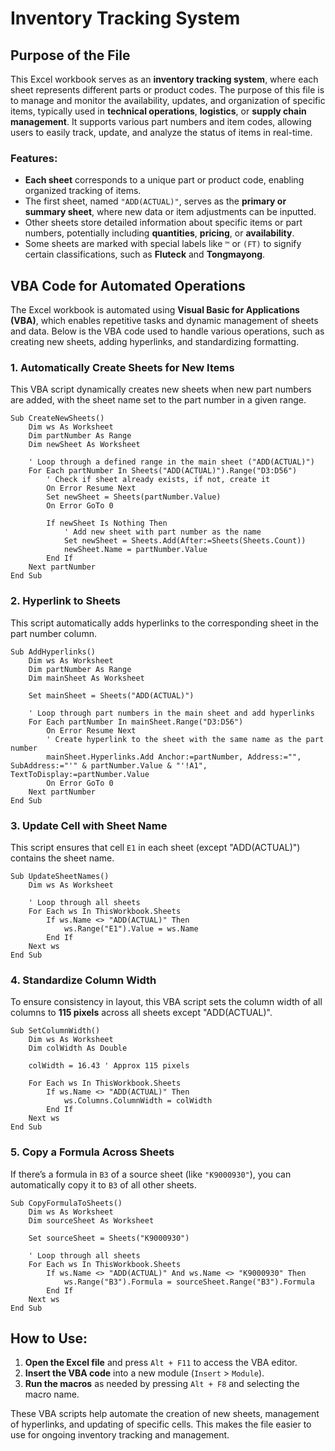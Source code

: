 # Inventory Tracking System

## Purpose of the File

This Excel workbook serves as an **inventory tracking system**, where each sheet represents different parts or product codes. The purpose of this file is to manage and monitor the availability, updates, and organization of specific items, typically used in **technical operations**, **logistics**, or **supply chain management**. It supports various part numbers and item codes, allowing users to easily track, update, and analyze the status of items in real-time.

### Features:
- **Each sheet** corresponds to a unique part or product code, enabling organized tracking of items.
- The first sheet, named `"ADD(ACTUAL)"`, serves as the **primary or summary sheet**, where new data or item adjustments can be inputted.
- Other sheets store detailed information about specific items or part numbers, potentially including **quantities**, **pricing**, or **availability**.
- Some sheets are marked with special labels like `™` or `(FT)` to signify certain classifications, such as **Fluteck** and **Tongmayong**.

## VBA Code for Automated Operations

The Excel workbook is automated using **Visual Basic for Applications (VBA)**, which enables repetitive tasks and dynamic management of sheets and data. Below is the VBA code used to handle various operations, such as creating new sheets, adding hyperlinks, and standardizing formatting.

### 1. Automatically Create Sheets for New Items

This VBA script dynamically creates new sheets when new part numbers are added, with the sheet name set to the part number in a given range.

```vba
Sub CreateNewSheets()
    Dim ws As Worksheet
    Dim partNumber As Range
    Dim newSheet As Worksheet
    
    ' Loop through a defined range in the main sheet ("ADD(ACTUAL)")
    For Each partNumber In Sheets("ADD(ACTUAL)").Range("D3:D56")
        ' Check if sheet already exists, if not, create it
        On Error Resume Next
        Set newSheet = Sheets(partNumber.Value)
        On Error GoTo 0
        
        If newSheet Is Nothing Then
            ' Add new sheet with part number as the name
            Set newSheet = Sheets.Add(After:=Sheets(Sheets.Count))
            newSheet.Name = partNumber.Value
        End If
    Next partNumber
End Sub
```

### 2. Hyperlink to Sheets

This script automatically adds hyperlinks to the corresponding sheet in the part number column.

```vba
Sub AddHyperlinks()
    Dim ws As Worksheet
    Dim partNumber As Range
    Dim mainSheet As Worksheet
    
    Set mainSheet = Sheets("ADD(ACTUAL)")
    
    ' Loop through part numbers in the main sheet and add hyperlinks
    For Each partNumber In mainSheet.Range("D3:D56")
        On Error Resume Next
        ' Create hyperlink to the sheet with the same name as the part number
        mainSheet.Hyperlinks.Add Anchor:=partNumber, Address:="", SubAddress:="'" & partNumber.Value & "'!A1", TextToDisplay:=partNumber.Value
        On Error GoTo 0
    Next partNumber
End Sub
```

### 3. Update Cell with Sheet Name

This script ensures that cell `E1` in each sheet (except "ADD(ACTUAL)") contains the sheet name.

```vba
Sub UpdateSheetNames()
    Dim ws As Worksheet
    
    ' Loop through all sheets
    For Each ws In ThisWorkbook.Sheets
        If ws.Name <> "ADD(ACTUAL)" Then
            ws.Range("E1").Value = ws.Name
        End If
    Next ws
End Sub
```

### 4. Standardize Column Width

To ensure consistency in layout, this VBA script sets the column width of all columns to **115 pixels** across all sheets except "ADD(ACTUAL)".

```vba
Sub SetColumnWidth()
    Dim ws As Worksheet
    Dim colWidth As Double
    
    colWidth = 16.43 ' Approx 115 pixels
    
    For Each ws In ThisWorkbook.Sheets
        If ws.Name <> "ADD(ACTUAL)" Then
            ws.Columns.ColumnWidth = colWidth
        End If
    Next ws
End Sub
```

### 5. Copy a Formula Across Sheets

If there’s a formula in `B3` of a source sheet (like `"K9000930"`), you can automatically copy it to `B3` of all other sheets.

```vba
Sub CopyFormulaToSheets()
    Dim ws As Worksheet
    Dim sourceSheet As Worksheet
    
    Set sourceSheet = Sheets("K9000930")
    
    ' Loop through all sheets
    For Each ws In ThisWorkbook.Sheets
        If ws.Name <> "ADD(ACTUAL)" And ws.Name <> "K9000930" Then
            ws.Range("B3").Formula = sourceSheet.Range("B3").Formula
        End If
    Next ws
End Sub
```

## How to Use:

1. **Open the Excel file** and press `Alt + F11` to access the VBA editor.
2. **Insert the VBA code** into a new module (`Insert` > `Module`).
3. **Run the macros** as needed by pressing `Alt + F8` and selecting the macro name.

These VBA scripts help automate the creation of new sheets, management of hyperlinks, and updating of specific cells. This makes the file easier to use for ongoing inventory tracking and management.
